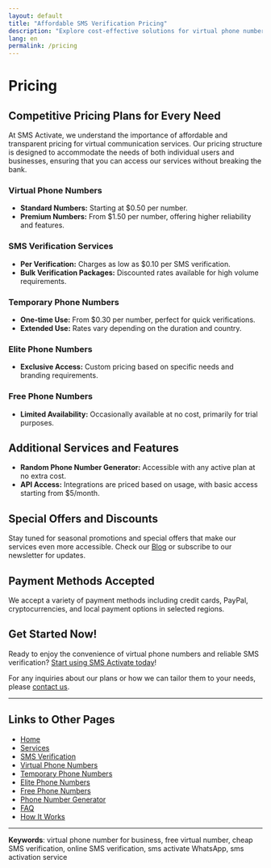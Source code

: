 ```yaml
---
layout: default
title: "Affordable SMS Verification Pricing"
description: "Explore cost-effective solutions for virtual phone numbers and SMS verification services. Ideal for businesses and personal use."
lang: en
permalink: /pricing
---
```


# Pricing

## Competitive Pricing Plans for Every Need

At SMS Activate, we understand the importance of affordable and transparent pricing for virtual communication services. Our pricing structure is designed to accommodate the needs of both individual users and businesses, ensuring that you can access our services without breaking the bank.

### Virtual Phone Numbers

- **Standard Numbers:** Starting at $0.50 per number.
- **Premium Numbers:** From $1.50 per number, offering higher reliability and features.

### SMS Verification Services

- **Per Verification:** Charges as low as $0.10 per SMS verification.
- **Bulk Verification Packages:** Discounted rates available for high volume requirements.

### Temporary Phone Numbers

- **One-time Use:** From $0.30 per number, perfect for quick verifications.
- **Extended Use:** Rates vary depending on the duration and country.

### Elite Phone Numbers

- **Exclusive Access:** Custom pricing based on specific needs and branding requirements.

### Free Phone Numbers

- **Limited Availability:** Occasionally available at no cost, primarily for trial purposes.

## Additional Services and Features

- **Random Phone Number Generator:** Accessible with any active plan at no extra cost.
- **API Access:** Integrations are priced based on usage, with basic access starting from $5/month.

## Special Offers and Discounts

Stay tuned for seasonal promotions and special offers that make our services even more accessible. Check our [Blog](/blog) or subscribe to our newsletter for updates.

## Payment Methods Accepted

We accept a variety of payment methods including credit cards, PayPal, cryptocurrencies, and local payment options in selected regions.

## Get Started Now!

Ready to enjoy the convenience of virtual phone numbers and reliable SMS verification? [Start using SMS Activate today](/get-started)!

For any inquiries about our plans or how we can tailor them to your needs, please [contact us](/contact).

---

## Links to Other Pages
- [Home](/)
- [Services](/services)
- [SMS Verification](/sms-verification)
- [Virtual Phone Numbers](/virtual-phone-numbers)
- [Temporary Phone Numbers](/temporary-phone-numbers)
- [Elite Phone Numbers](/elite-phone-numbers)
- [Free Phone Numbers](/free-phone-numbers)
- [Phone Number Generator](/phone-number-generator)
- [FAQ](/faq)
- [How It Works](/how-it-works)

---

**Keywords**: virtual phone number for business, free virtual number, cheap SMS verification, online SMS verification, sms activate WhatsApp, sms activation service